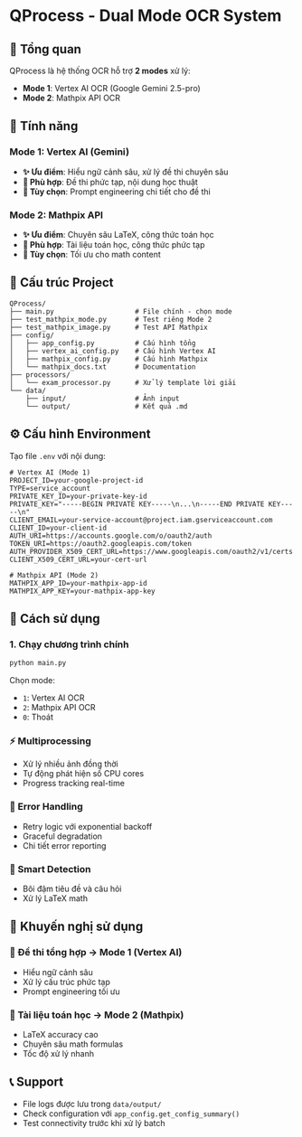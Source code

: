 # QProcess - Dual Mode OCR System

## 🎯 Tổng quan

QProcess là hệ thống OCR hỗ trợ **2 modes** xử lý:
- **Mode 1**: Vertex AI OCR (Google Gemini 2.5-pro)
- **Mode 2**: Mathpix API OCR

## 🚀 Tính năng

### Mode 1: Vertex AI (Gemini)
- **✨ Ưu điểm**: Hiểu ngữ cảnh sâu, xử lý đề thi chuyên sâu
- **🎯 Phù hợp**: Đề thi phức tạp, nội dung học thuật
- **🔧 Tùy chọn**: Prompt engineering chi tiết cho đề thi

### Mode 2: Mathpix API  
- **✨ Ưu điểm**: Chuyên sâu LaTeX, công thức toán học
- **🎯 Phù hợp**: Tài liệu toán học, công thức phức tạp
- **🔧 Tùy chọn**: Tối ưu cho math content

## 📁 Cấu trúc Project

```
QProcess/
├── main.py                    # File chính - chọn mode
├── test_mathpix_mode.py       # Test riêng Mode 2
├── test_mathpix_image.py      # Test API Mathpix
├── config/
│   ├── app_config.py          # Cấu hình tổng
│   ├── vertex_ai_config.py    # Cấu hình Vertex AI
│   ├── mathpix_config.py      # Cấu hình Mathpix
│   └── mathpix_docs.txt       # Documentation
├── processors/
│   └── exam_processor.py      # Xử lý template lời giải
└── data/
    ├── input/                 # Ảnh input
    └── output/                # Kết quả .md
```

## ⚙️ Cấu hình Environment

Tạo file `.env` với nội dung:

```env
# Vertex AI (Mode 1)
PROJECT_ID=your-google-project-id
TYPE=service_account
PRIVATE_KEY_ID=your-private-key-id
PRIVATE_KEY="-----BEGIN PRIVATE KEY-----\n...\n-----END PRIVATE KEY-----\n"
CLIENT_EMAIL=your-service-account@project.iam.gserviceaccount.com
CLIENT_ID=your-client-id
AUTH_URI=https://accounts.google.com/o/oauth2/auth
TOKEN_URI=https://oauth2.googleapis.com/token
AUTH_PROVIDER_X509_CERT_URL=https://www.googleapis.com/oauth2/v1/certs
CLIENT_X509_CERT_URL=your-cert-url

# Mathpix API (Mode 2)
MATHPIX_APP_ID=your-mathpix-app-id
MATHPIX_APP_KEY=your-mathpix-app-key
```

## 🔧 Cách sử dụng

### 1. Chạy chương trình chính
```bash
python main.py
```

Chọn mode:
- `1`: Vertex AI OCR
- `2`: Mathpix API OCR  
- `0`: Thoát

### ⚡ Multiprocessing
- Xử lý nhiều ảnh đồng thời
- Tự động phát hiện số CPU cores
- Progress tracking real-time

### 🔄 Error Handling
- Retry logic với exponential backoff
- Graceful degradation
- Chi tiết error reporting

### 🎯 Smart Detection
- Bôi đậm tiêu đề và câu hỏi
- Xử lý LaTeX math

## 🚀 Khuyến nghị sử dụng

### 🥇 Đề thi tổng hợp → **Mode 1** (Vertex AI)
- Hiểu ngữ cảnh sâu
- Xử lý cấu trúc phức tạp
- Prompt engineering tối ưu

### 🥈 Tài liệu toán học → **Mode 2** (Mathpix)  
- LaTeX accuracy cao
- Chuyên sâu math formulas
- Tốc độ xử lý nhanh

## 📞 Support

- File logs được lưu trong `data/output/`
- Check configuration với `app_config.get_config_summary()`
- Test connectivity trước khi xử lý batch

